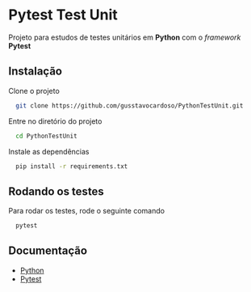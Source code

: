 # Pytest Test Unit

Projeto para estudos de testes unitários em **Python** com o _framework_ **Pytest**

## Instalação

Clone o projeto

```bash
  git clone https://github.com/gusstavocardoso/PythonTestUnit.git
```

Entre no diretório do projeto

```bash
  cd PythonTestUnit
```
Instale as dependências 

```bash
  pip install -r requirements.txt
```
    
## Rodando os testes

Para rodar os testes, rode o seguinte comando

```bash
  pytest
```

## Documentação

- [Python](https://www.python.org/doc/)
- [Pytest](https://docs.pytest.org/en/8.0.x/contents.html)